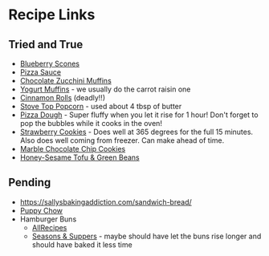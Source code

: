 # Recipe Links

## Tried and True

- [Blueberry Scones](https://preppykitchen.com/blueberry-scones/)
- [Pizza Sauce](https://joyfoodsunshine.com/easy-homemade-pizza-sauce-recipe/)
- [Chocolate Zucchini Muffins](https://www.yummytoddlerfood.com/chocolate-zucchini-muffins-with-blueberries/)
- [Yogurt Muffins](https://www.yummytoddlerfood.com/favorite-yogurt-muffins-6-ways/) - we usually do the carrot raisin one
- [Cinnamon Rolls](https://joyfoodsunshine.com/cinnamon-rolls-recipe/) (deadly!!)
- [Stove Top Popcorn](https://cookieandkate.com/perfect-stovetop-popcorn-recipe/) - used about 4 tbsp of butter
- [Pizza Dough](https://joyfoodsunshine.com/easy-homemade-pizza-dough/) - Super fluffy when you let it rise for 1 hour! Don't forget to pop the bubbles while it cooks in the oven!
- [Strawberry Cookies](https://anitalianinmykitchen.com/strawberry-cookies/) - Does well at 365 degrees for the full 15 minutes. Also does well coming from freezer. Can make ahead of time.
- [Marble Chocolate Chip Cookies](https://www.williams-sonoma.com/recipe/marbled-chocolate-chip-cookies.html) 
- [Honey-Sesame Tofu & Green Beans](https://www.thekitchn.com/recipe-sheet-pan-sesame-tofu-and-green-beans-235980)

## Pending

- https://sallysbakingaddiction.com/sandwich-bread/
- [Puppy Chow](https://joyfoodsunshine.com/puppy-chow-recipe/)
- Hamburger Buns
  - [AllRecipes](https://www.allrecipes.com/recipe/233652/homemade-hamburger-buns/)
  - [Seasons & Suppers](https://www.seasonsandsuppers.ca/homemade-hamburger-buns/) - maybe should have let the buns rise longer and should have baked it less time